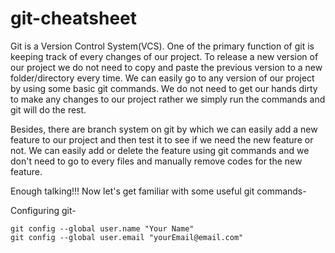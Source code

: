 # git-cheatsheet

Git is a Version Control System(VCS). One of the primary function of git is keeping track of every changes of our project. To release a new version of our project we do not need to copy and paste the previous version to a new folder/directory every time. We can easily go to any version of our project by using some basic git commands. We do not need to get our hands dirty to make any changes to our project rather we simply run the commands and git will do the rest.

Besides, there are branch system on git by which we can easily add a new feature to our project and then test it to see if we need the new feature or not. We can easily add or delete the feature using git commands and we don't need to go to every files and manually remove codes for the new feature.

Enough talking!!! Now let's get familiar with some useful git commands-

Configuring git-

```
git config --global user.name "Your Name"
git config --global user.email "yourEmail@email.com"
```